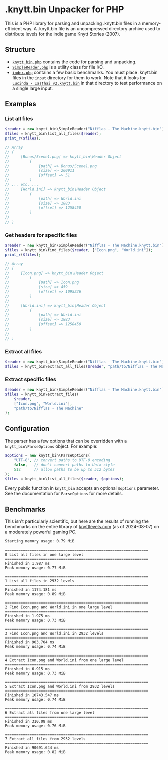 # .knytt.bin Unpacker for PHP

This is a PHP library for parsing and unpacking .knytt.bin files in a memory-efficient way. A .knytt.bin file
is an uncompressed directory archive used to distribute levels for the indie game Knytt Stories (2007).

## Structure

- [`knytt_bin.php`](knytt_bin.php) contains the code for parsing and unpacking.
- [`SimpleReader.php`](SimpleReader.php) is a utility class for file I/O.
- [`index.php`](index.php) contains a few basic benchmarks. You must place .knytt.bin files in the `input` directory
  for them to work. Note that it looks for [`Lucinda - Iasthai v2.knytt.bin`](https://knyttlevels.com/levels/Lucinda%20-%20Iasthai%20v2.knytt.bin)
  in that directory to test performance on a single large input.

## Examples

### List all files

```php
$reader = new knytt_bin\SimpleReader("Nifflas - The Machine.knytt.bin");
$files = knytt_bin\list_all_files($reader);
print_r($files);

// Array
// (
//     [Bonus/Scene1.png] => knytt_bin\Header Object
//         (
//             [path] => Bonus/Scene1.png
//             [size] => 200911
//             [offset] => 51
//         )
// ... etc. ...
//     [World.ini] => knytt_bin\Header Object
//         (
//             [path] => World.ini
//             [size] => 1883
//             [offset] => 1258450
//         )
//
// )
```

### Get headers for specific files

```php
$reader = new knytt_bin\SimpleReader("Nifflas - The Machine.knytt.bin");
$files = knytt_bin\find_files($reader, ["Icon.png", "World.ini"]);
print_r($files);

// Array
// (
//     [Icon.png] => knytt_bin\Header Object
//         (
//             [path] => Icon.png
//             [size] => 459
//             [offset] => 1095236
//         )
//
//     [World.ini] => knytt_bin\Header Object
//         (
//             [path] => World.ini
//             [size] => 1883
//             [offset] => 1258450
//         )
//
// )
```

### Extract all files

```php
$reader = new knytt_bin\SimpleReader("Nifflas - The Machine.knytt.bin");
$files = knytt_bin\extract_all_files($reader, "path/to/Nifflas - The Machine");
```

### Extract specific files

```php
$reader = new knytt_bin\SimpleReader("Nifflas - The Machine.knytt.bin");
$files = knytt_bin\extract_files(
    $reader,
    ["Icon.png", "World.ini"],
    "path/to/Nifflas - The Machine"
);
```

## Configuration

The parser has a few options that can be overridden with a `knytt_bin\ParseOptions` object. For example:

```php
$options = new knytt_bin\ParseOptions(
    "UTF-8", // convert paths to UTF-8 encoding
    false,   // don't convert paths to Unix-style
    512      // allow paths to be up to 512 bytes
);
$files = knytt_bin\list_all_files($reader, $options);
```

Every public function in `knytt_bin` accepts an optional `$options` parameter. See the documentation for
`ParseOptions` for more details.

## Benchmarks

This isn't particularly scientific, but here are the results of running the benchmarks on the entire library
of [knyttlevels.com](https://knyttlevels.com) (as of 2024-08-07) on a moderately powerful gaming PC.

```
Starting memory usage: 0.79 MiB

================================================================
0 List all files in one large level
================================================================
Finished in 1.987 ms
Peak memory usage: 0.77 MiB

================================================================
1 List all files in 2932 levels
================================================================
Finished in 1174.181 ms
Peak memory usage: 0.89 MiB

================================================================
2 Find Icon.png and World.ini in one large level
================================================================
Finished in 1.975 ms
Peak memory usage: 0.73 MiB

================================================================
3 Find Icon.png and World.ini in 2932 levels
================================================================
Finished in 903.704 ms
Peak memory usage: 0.74 MiB

================================================================
4 Extract Icon.png and World.ini from one large level
================================================================
Finished in 6.915 ms
Peak memory usage: 0.73 MiB

================================================================
5 Extract Icon.png and World.ini from 2932 levels
================================================================
Finished in 10743.547 ms
Peak memory usage: 0.74 MiB

================================================================
6 Extract all files from one large level
================================================================
Finished in 310.08 ms
Peak memory usage: 0.76 MiB

================================================================
7 Extract all files from 2932 levels
================================================================
Finished in 90691.644 ms
Peak memory usage: 0.82 MiB
```